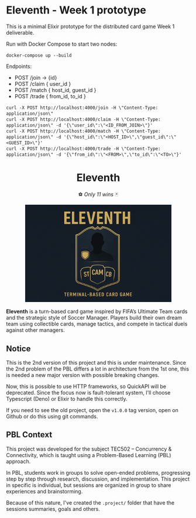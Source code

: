# Eleventh - Week 1 prototype

This is a minimal Elixir prototype for the distributed card game Week 1
deliverable.

Run with Docker Compose to start two nodes:

```pwsh
docker-compose up --build
```

Endpoints:

- POST /join -> {id}
- POST /claim { user_id }
- POST /match { host_id, guest_id }
- POST /trade { from_id, to_id }

```pwsh
curl -X POST http://localhost:4000/join -H \"Content-Type: application/json\"
curl -X POST http://localhost:4000/claim -H \"Content-Type: application/json\" -d '{\"user_id\":\"<ID_FROM_JOIN>\"}'
curl -X POST http://localhost:4000/match -H \"Content-Type: application/json\" -d '{\"host_id\":\"<HOST_ID>\",\"guest_id\":\"<GUEST_ID>\"}'
curl -X POST http://localhost:4000/trade -H \"Content-Type: application/json\" -d '{\"from_id\":\"<FROM>\",\"to_id\":\"<TO>\"}'
```

<h1 align="center">Eleventh</h1>

<p align="center">⚽ <em>Only 11 wins</em> 🃏</p>

<p align="center">
    <img src=".project/images/cover.png" alt="Eleventh Cover" width="400" style="max-width:100%;">
</p>

**Eleventh** is a turn-based card game inspired by FIFA’s Ultimate Team cards
and the strategic style of Soccer Manager. Players build their own dream team
using collectible cards, manage tactics, and compete in tactical duels against
other managers.

## Notice

This is the 2nd version of this project and this is under maintenance. Since the
2nd problem of the PBL differs a lot in architecture from the 1st one, this is
needed a new major version with possible breaking changes.

Now, this is possible to use HTTP frameworks, so QuickAPI will be deprecated.
Since the focus now is fault-tolerant system, I'll choose Typescript (Deno) or
Elixir to handle this correctly.

If you need to see the old project, open the `v1.0.0` tag version, open on
Github or do this using git commands.

## PBL Context

This project was developed for the subject TEC502 – Concurrency & Connectivity,
which is taught using a Problem-Based Learning (PBL) approach.

In PBL, students work in groups to solve open-ended problems, progressing step
by step through research, discussion, and implementation. This project in
specific is individual, but sessions are organized in group to share experiences
and brainstorming.

Because of this nature, I've created the `.project/` folder that have the
sessions summaries, goals and others.
